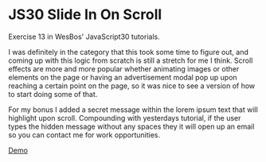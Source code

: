 # JS30 Slide In On Scroll
Exercise 13 in WesBos' JavaScript30 tutorials. 

I was definitely in the category that this took some time to figure out, and coming up with this logic from scratch is still a stretch for me I think. 
Scroll effects are more and more popular whether animating images or other elements on the page or having an advertisement modal pop up upon reaching a certain point on the page, so it was nice to see a version of how to start doing some of that. 

For my bonus I added a secret message within the lorem ipsum text that will highlight upon scroll. Compounding with yesterdays tutorial, if the user types the hidden message without any spaces they it will open up an email so you can contact me for work opportunities. 

<a href="">Demo</a>